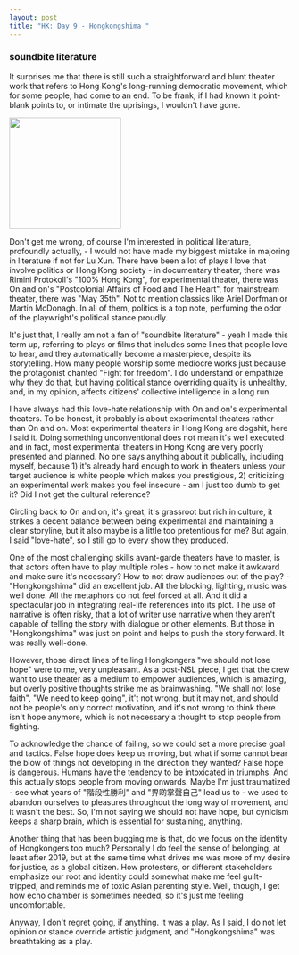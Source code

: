 ```yaml
---
layout: post
title: "HK: Day 9 - Hongkongshima "
---
```

### soundbite literature

It surprises me that there is still such a straightforward and blunt theater work that refers to Hong Kong's long-running democratic movement, which for some people, had come to an end. To be frank, if I had known it point-blank points to, or intimate the uprisings, I wouldn't have gone. 

 <img src="https://github.com/stayteef/stayteef.github.io/blob/gh-pages/mediabank/hkshi.jpg?raw=true" width="200"> 
 
Don't get me wrong, of course I'm interested in political literature, profoundly actually, - I would not have made my biggest mistake in majoring in literature if not for Lu Xun. There have been a lot of plays I love that involve politics or Hong Kong society - in documentary theater, there was Rimini Protokoll's "100% Hong Kong", for experimental theater, there was On and on's "Postcolonial Affairs of Food and The Heart", for mainstream theater, there was "May 35th". Not to mention classics like Ariel Dorfman or Martin McDonagh. In all of them, politics is a top note, perfuming the odor of the playwright's political stance proudly.

It's just that, I really am not a fan of "soundbite literature" - yeah I made this term up, referring to plays or films that includes some lines that people love to hear, and they automatically become a masterpiece, despite its storytelling. How many people worship some mediocre works just because the protagonist chanted "Fight for freedom". I do understand or empathize why they do that, but having political stance overriding quality is unhealthy, and, in my opinion, affects citizens' collective intelligence in a long run.
 
I have always had this love-hate relationship with On and on's experimental theaters. To be honest, it probably is about experimental theaters rather than On and on. Most experimental theaters in Hong Kong are dogshit, here I said it. Doing something unconventional does not mean it's well executed and in fact, most experimental theaters in Hong Kong are very poorly presented and planned. No one says anything about it publically, including myself, because 1) it's already hard enough to work in theaters unless your target audience is white people which makes you prestigious, 2) criticizing an experimental work makes you feel insecure - am I just too dumb to get it? Did I not get the cultural reference? 

Circling back to On and on, it's great, it's grassroot but rich in culture, it strikes a decent balance between being experimental and maintaining a clear storyline, but it also maybe is a little too pretentious for me? But again, I said "love-hate", so I still go to every show they produced. 

One of the most challenging skills avant-garde theaters have to master, is that actors often have to play multiple roles - how to not make it awkward and make sure it's necessary? How to not draw audiences out of the play? -  "Hongkongshima" did an excellent job. All the blocking, lighting, music was well done. All the metaphors do not feel forced at all. And it did a spectacular job in integrating real-life references into its plot. The use of narrative is often risky, that a lot of writer use narrative when they aren't capable of telling the story with dialogue or other elements. But those in "Hongkongshima" was just on point and helps to push the story forward. It was really well-done.

However, those direct lines of telling Hongkongers "we should not lose hope" were to me, very unpleasant. As a post-NSL piece, I get that the crew want to use theater as a medium to empower audiences, which is amazing, but overly positive thoughts strike me as brainwashing. "We shall not lose faith", "We need to keep going", it't not wrong, but it may not, and should not be people's only correct motivation, and it's not wrong to think there isn't hope anymore, which is not necessary a thought to stop people from fighting. 

To acknowledge the chance of failing, so we could set a more precise goal and tactics. False hope does keep us moving, but what if some cannot bear the blow of things not developing in the direction they wanted? False hope is dangerous. Humans have the tendency to be intoxicated in triumphs. And this actually stops people from moving onwards. Maybe I'm just traumatized - see what years of "階段性勝利" and "畀啲掌聲自己" lead us to - we used to abandon ourselves to pleasures throughout the long way of movement, and it wasn't the best. So, I'm not saying we should not have hope, but cynicism keeps a sharp brain, which is essential for sustaining, anything.

Another thing that has been bugging me is that, do we focus on the identity of Hongkongers too much? Personally I do feel the sense of belonging, at least after 2019, but at the same time what drives me was more of my desire for justice, as a global citizen. How protesters, or different stakeholders emphasize our root and identity could somewhat make me feel guilt-tripped, and reminds me of toxic Asian parenting style. Well, though, I get how echo chamber is sometimes needed, so it's just me feeling uncomfortable.  

Anyway, I don't regret going, if anything. It was a play. As I said, I do not let opinion or stance override artistic judgment, and "Hongkongshima" was breathtaking as a play.

<!--more-->
